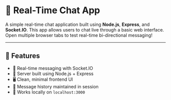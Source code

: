 # 💬 Real-Time Chat App

A simple real-time chat application built using **Node.js**, **Express**, and **Socket.IO**. This app allows users to chat live through a basic web interface. Open multiple browser tabs to test real-time bi-directional messaging!

---

## 🚀 Features

- 🔁 Real-time messaging with Socket.IO
- 🧠 Server built using Node.js + Express
- 🖥️ Clean, minimal frontend UI
- 🧾 Message history maintained in session
- 🧪 Works locally on `localhost:3000`


